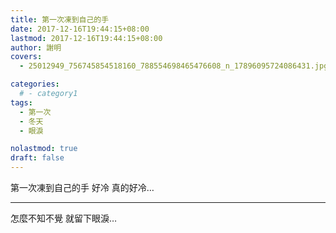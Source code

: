 ```yaml
---
title: 第一次凍到自己的手
date: 2017-12-16T19:44:15+08:00
lastmod: 2017-12-16T19:44:15+08:00
author: 謝明
covers:
  - 25012949_756745854518160_788554698465476608_n_17896095724086431.jpg

categories:
  # - category1
tags:
  - 第一次
  - 冬天
  - 眼淚

nolastmod: true
draft: false
---
```


第一次凍到自己的手
好冷 真的好冷…

<!--more-->
___

怎麼不知不覺
就留下眼淚…
